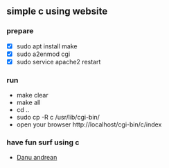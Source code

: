 ## simple c using website

### prepare
- [x] sudo apt install make
- [x] sudo a2enmod cgi
- [x] sudo service apache2 restart

### run
- make clear
- make all
- cd ..
- sudo cp -R  c /usr/lib/cgi-bin/
- open your browser http://localhost/cgi-bin/c/index

### have fun surf using c
- <a href="https://me-danuandrean.github.io/">Danu andrean</a>